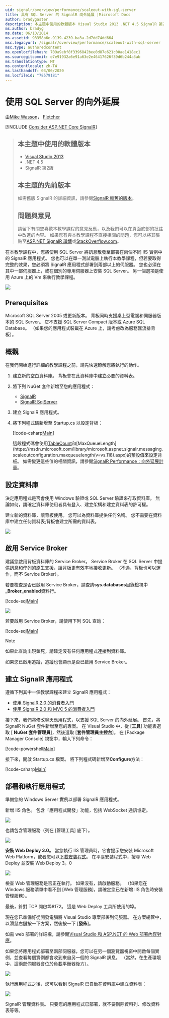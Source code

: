 ```yaml
---
uid: signalr/overview/performance/scaleout-with-sql-server
title: 具有 SQL Server 的 SignalR 向外延展 |Microsoft Docs
author: bradygaster
description: 本主題中使用的軟體版本 Visual Studio 2013 .NET 4.5 SignalR 第2版本主題的先前版本，以取得舊版的相關資訊 。
ms.author: bradyg
ms.date: 06/10/2014
ms.assetid: 98358b6e-9139-4239-ba3a-2d7dd74dd664
msc.legacyurl: /signalr/overview/performance/scaleout-with-sql-server
msc.type: authoredcontent
ms.openlocfilehash: 709a9ebf8f3396842bee0d87e621c00ae1418ec1
ms.sourcegitcommit: e7e91932a6e91a63e2e46417626f39d6b244a3ab
ms.translationtype: MT
ms.contentlocale: zh-TW
ms.lasthandoff: 03/06/2020
ms.locfileid: "78579181"
---
```

# <a name="signalr-scaleout-with-sql-server"></a>使用 SQL Server 的向外延展

由[Mike Wasson](https://github.com/MikeWasson)， [Fletcher](https://github.com/pfletcher)

[!INCLUDE [Consider ASP.NET Core SignalR](~/includes/signalr/signalr-version-disambiguation.md)]

> ## <a name="software-versions-used-in-this-topic"></a>本主題中使用的軟體版本
>
>
> - [Visual Studio 2013](https://my.visualstudio.com/Downloads?q=visual%20studio%202013)
> - .NET 4.5
> - SignalR 第2版
>
>
>
> ## <a name="previous-versions-of-this-topic"></a>本主題的先前版本
>
> 如需舊版 SignalR 的詳細資訊，請參閱[SignalR 較舊的版本](../older-versions/index.md)。
>
> ## <a name="questions-and-comments"></a>問題與意見
>
> 請留下有關您喜歡本教學課程的意見反應，以及我們可以在頁面底部的批註中改進的內容。 如果您有與本教學課程不直接相關的問題，您可以將其張貼至[ASP.NET SignalR 論壇](https://forums.asp.net/1254.aspx/1?ASP+NET+SignalR)或[StackOverflow.com](http://stackoverflow.com/)。

在本教學課程中，您將使用 SQL Server 將訊息散發至部署在兩個不同 IIS 實例中的 SignalR 應用程式。 您也可以在單一測試電腦上執行本教學課程，但若要取得完整的效果，您必須將 SignalR 應用程式部署到兩部以上的伺服器。 您也必須在其中一部伺服器上，或在個別的專用伺服器上安裝 SQL Server。 另一個選項是使用 Azure 上的 Vm 來執行教學課程。

![](scaleout-with-sql-server/_static/image1.png)

## <a name="prerequisites"></a>Prerequisites

Microsoft SQL Server 2005 或更新版本。 背板同時支援桌上型電腦和伺服器版本的 SQL Server。 它不支援 SQL Server Compact 版本或 Azure SQL Database。 （如果您的應用程式裝載在 Azure 上，請考慮改為服務匯流排背板）。

## <a name="overview"></a>概觀

在我們開始進行詳細的教學課程之前，請先快速瞭解您將執行的動作。

1. 建立新的空白資料庫。 背板會在此資料庫中建立必要的資料表。
2. 將下列 NuGet 套件新增至您的應用程式：

    - [SignalR](http://nuget.org/packages/Microsoft.AspNet.SignalR)
    - [SignalR SqlServer](http://nuget.org/packages/Microsoft.AspNet.SignalR.SqlServer)
3. 建立 SignalR 應用程式。
4. 將下列程式碼新增至 Startup.cs 以設定背板：

    [!code-csharp[Main](scaleout-with-sql-server/samples/sample1.cs)]

   這段程式碼會使用[TableCount](https://msdn.microsoft.com/library/microsoft.aspnet.signalr.sqlscaleoutconfiguration.tablecount(v=vs.118).aspx)和[MaxQueueLength](https://msdn.microsoft.com/library/microsoft.aspnet.signalr.messaging.scaleoutconfiguration.maxqueuelength(v=vs.118).aspx)的預設值來設定背板。 如需變更這些值的相關資訊，請參閱[SignalR Performance：向外延展計量](signalr-performance.md#scaleout_metrics)。

## <a name="configure-the-database"></a>設定資料庫

決定應用程式是否會使用 Windows 驗證或 SQL Server 驗證來存取資料庫。 無論如何，請確定資料庫使用者具有登入、建立架構和建立資料表的許可權。

建立新的資料庫，讓背板使用。 您可以為資料庫提供任何名稱。 您不需要在資料庫中建立任何資料表;背板會建立所需的資料表。

![](scaleout-with-sql-server/_static/image2.png)

## <a name="enable-service-broker"></a>啟用 Service Broker

建議您啟用背板資料庫的 Service Broker。 Service Broker 在 SQL Server 中提供訊息和佇列的原生支援，讓背板更有效率地接收更新。 （不過，背板也可以運作，而不 Service Broker）。

若要檢查是否已啟用 Service Broker，請查詢**sys.databases**目錄檢視中 **\_Broker\_enabled**資料行。

[!code-sql[Main](scaleout-with-sql-server/samples/sample2.sql)]

![](scaleout-with-sql-server/_static/image3.png)

若要啟用 Service Broker，請使用下列 SQL 查詢：

[!code-sql[Main](scaleout-with-sql-server/samples/sample3.sql)]

> [!NOTE]
> 如果此查詢出現鎖死，請確定沒有任何應用程式連接到資料庫。

如果您已啟用追蹤，追蹤也會顯示是否已啟用 Service Broker。

## <a name="create-a-signalr-application"></a>建立 SignalR 應用程式

遵循下列其中一個教學課程來建立 SignalR 應用程式：

- [使用 SignalR 2.0 的消費者入門](../getting-started/tutorial-getting-started-with-signalr.md)
- [使用 SignalR 2.0 和 MVC 5 的消費者入門](../getting-started/tutorial-getting-started-with-signalr-and-mvc.md)

接下來，我們將修改聊天應用程式，以支援 SQL Server 的向外延展。 首先，將 SignalR NuGet 套件新增至您的專案。 在 Visual Studio 中，從 [**工具**] 功能表選取 [ **NuGet 套件管理員**]，然後選取 [**套件管理員主控台**]。 在 [Package Manager Console] 視窗中，輸入下列命令：

[!code-powershell[Main](scaleout-with-sql-server/samples/sample4.ps1)]

接下來，開啟 Startup.cs 檔案。 將下列程式碼新增至**Configure**方法：

[!code-csharp[Main](scaleout-with-sql-server/samples/sample5.cs)]

## <a name="deploy-and-run-the-application"></a>部署和執行應用程式

準備您的 Windows Server 實例以部署 SignalR 應用程式。

新增 IIS 角色。 包含「應用程式開發」功能，包括 WebSocket 通訊協定。

![](scaleout-with-sql-server/_static/image4.png)

也請包含管理服務（列在 [管理工具] 底下）。

![](scaleout-with-sql-server/_static/image5.png)

**安裝 Web Deploy 3.0。** 當您執行 IIS 管理員時，它會提示您安裝 Microsoft Web Platform，或者您可以[下載安裝程式](https://go.microsoft.com/fwlink/?LinkId=255386)。 在平臺安裝程式中，搜尋 Web Deploy 並安裝 Web Deploy 3。0

![](scaleout-with-sql-server/_static/image6.png)

檢查 Web 管理服務是否正在執行。 如果沒有，請啟動服務。 （如果您在 Windows 服務清單中看不到 [Web 管理服務]，請確定您已在新增 IIS 角色時安裝管理服務）。

最後，針對 TCP 開啟埠8172。 這是 Web Deploy 工具所使用的埠。

現在您已準備好從開發電腦將 Visual Studio 專案部署到伺服器。 在方案總管中，以滑鼠右鍵按一下方案，然後按一下 [**發佈**]。

如需 web 部署的詳細檔，請參閱[Visual Studio 和 ASP.NET 的 Web 部署內容對應](../../../whitepapers/aspnet-web-deployment-content-map.md)。

如果您將應用程式部署至兩部伺服器，您可以在另一個瀏覽器視窗中開啟每個實例，並查看每個實例都會收到來自另一個的 SignalR 訊息。 （當然，在生產環境中，這兩部伺服器會位於負載平衡器後方）。

![](scaleout-with-sql-server/_static/image7.png)

執行應用程式之後，您可以看到 SignalR 已自動在資料庫中建立資料表：

![](scaleout-with-sql-server/_static/image8.png)

SignalR 管理資料表。 只要您的應用程式已部署，就不要刪除資料列、修改資料表等等。
